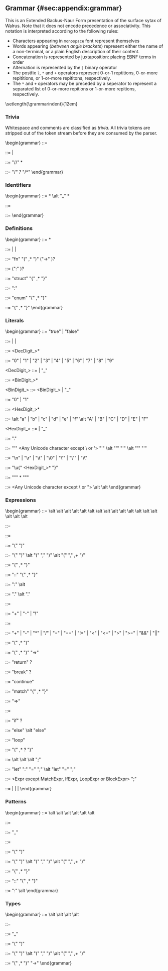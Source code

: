 ## Grammar {#sec:appendix:grammar}
This is an Extended Backus-Naur Form presentation of the surface sytax of
Walrus. Note that it does not encode precedence or associativity. This notation
is interpreted according to the following rules:

* Characters appearing in `monospace` font represent themselves
* Words appearing $\langle \textit{between angle brackets} \rangle$ represent
  either the name of a non-terminal, or a plain English description of their
  content.
* Concatenation is represented by juxtaposition: placing EBNF terms in order
* Alternation is represented by the `|` binary operator
* The postfix `?`, `*` and `+` operators represent 0-or-1 reptitions, 0-or-more
  repititions, or 1-or-more repititons, respectively.
* The `*` and `+` operators may be preceded by a seperator to represent a separated
  list of 0-or-more repitions or 1-or-more repitions, respectively.

\setlength{\grammarindent}{12em}

### Trivia
Whitespace and comments are classified as *trivia*. All trivia tokens are
stripped out of the token stream before they are consumed by the parser.

\begin{grammar}
<Whitespace> ::= <Any Unicode character with the property White_Space>

<Comment> ::= <LineComment> | <BlockComment>

<LineComment> ::= "//" <Any Unicode character except newline>*

<BlockComment> ::= "/*" <Any Unicode character> <BlockComment>? <Any Unicode character>* "/*"
\end{grammar}

### Identifiers
\begin{grammar}
<Ident> ::= <IdentStart> <IdentContinue>*
       \alt "_" <IdentContinue>*

<IdentStart> ::= <Any Unicode character with the property XID_Start>

<IdentContinue> ::= <Any Unicode character with the property XID_Continue>
\end{grammar}

### Definitions
\begin{grammar}
<Program> ::= <Decl>*

<Def> ::= <FnDef> | <StructDef> | <EnumDef>

<FnDef> ::= "fn" <Ident> "(" <Param>,* ")" ("->" <Type>)? <BlockExpr>

<Param> ::= <Pat> (":" <Type>)?

<StructDef> ::= "struct" <Ident> "{" <StructField>,* "}"

<StructField> ::= <Ident> ":" <Type>

<EnumDef> ::= "enum" <Ident> "{" <EnumVariant>,* "}"

<EnumVariant> ::= <Ident> "{" <StructField>,* "}"
\end{grammar}

### Literals
\begin{grammar}
<BoolLit> ::= "true" | "false"

<IntLit> ::= <DecLit> | <BinLit> | <HexLit>

<DecLit> ::= <DecDigit> <DecDigit_>*

<DecDigit> ::= "0" | "1" | "2" | "3" | "4" | "5" | "6" | "7" | "8" | "9"

<DecDigit_> ::= <DecDigit> | "_"

<BinLit> ::= <BinDigit> <BinDigit_>*

<BinDigit_> ::= <BinDigit_> | "_"

<BinDigit> ::= "0" | "1"

<HexLit> ::= <HexDigit> <HexDigit_>*

<HexDigit> ::= <DecDigit> 
\alt "a" | "b" | "c" | "d" | "e" | "f"
\alt "A" | "B" | "C" | "D" | "E" | "F"

<HexDigit_> ::= <HexDigit> | "_"

<FloatLit> ::= <DecLit> "." <DecLit>

<CharLit> ::= "'" <Any Unicode character except \\ or '> "'"
         \alt "'" <EscapeChar> "'"
         \alt "'" <UnicodeChar> "'"

<EscapeChar> ::= "\\n" | "\\r" | "\\t" | "\\0" | "\\'" | "\\\"" | "\\\\"

<UnicodeChar> ::= "\\u{" <HexDigit> <HexDigit_>* "}"

<StringLit> ::= "\"" <StringChar>* "\""

<StringChar> ::= <Any Unicode character except \\ or ">
            \alt <EscapeChar>
            \alt <UnicodeChar>
\end{grammar}

### Expressions
\begin{grammar}
<Expr> ::= <LitExpr>
      \alt <VarExpr>
      \alt <ParenExpr>
      \alt <TupleExpr>
      \alt <StructExpr>
      \alt <EnumExpr>
      \alt <FieldExpr>
      \alt <UnopExpr>
      \alt <BinopExpr>
      \alt <CallExpr>
      \alt <LambdaExpr>
      \alt <ReturnExpr>
      \alt <BreakExpr>
      \alt <ContinueExpr>
      \alt <MatchExpr>
      \alt <IfExpr>
      \alt <LoopExpr>
      \alt <BlockExpr>

<LitExpr> ::= <Lit>

<VarExpr> ::= <Ident>

<ParenExpr> ::= "(" <Expr> ")"

<TupleExpr> ::= "(" ")"
           \alt "(" <Expr> "," ")"
           \alt "(" <Expr> "," <Expr>,+ ")"

<StructExpr> ::= <Ident> "{" <InitExpr>,* "}"

<EnumExpr> ::= <Ident> "::" <Ident> "{" <InitExpr>,* "}"

<InitExpr> ::= <Ident> ":" <Expr>
          \alt <Ident>

<FieldExpr> ::= <Expr> "." <Ident>
           \alt <Expr> "." <DecLit>

<UnopExpr> ::= <Unop> <Expr>

<Unop> ::= "+" | "-" | "!"

<BinopExpr> ::= <Expr> <Binop> <Expr>

<Binop> ::= "+" | "-" | "*" | "/" | "=" | "==" | "!=" | "<" | "<=" | ">" | ">=" | "&&" | "||"

<CallExpr> ::= <Expr> "(" <Expr>,* ")"

<LambdaExpr> ::= "(" <Param>,* ")" "=>" <Expr>

<ReturnExpr> ::= "return" <Expr>?

<BreakExpr> ::= "break" <Expr>?

<ContinueExpr> ::= "continue"

<MatchExpr> ::= "match" <ExprNoStruct> "{" <MatchCase>,* "}"

<MatchCase> ::= <Pat> "=>" <Expr>

<ExprNoStruct> ::= <Expr except StructExpr or EnumExpr>

<IfExpr> ::= "if" <ExprNoStruct> <BlockExpr> <ElseExpr>?

<ElseExpr> ::= "else" <IfExpr>
          \alt "else" <BlockExpr>

<LoopExpr> ::= "loop" <BlockExpr>

<BlockExpr> ::= "{" <Stmt>,* <Expr>? "}"

<Stmt> ::= <LetStmt> 
      \alt <ExprStmt> 
      \alt <BlockLikeExprStmt> 
      \alt ";"

<LetStmt> ::= "let" <Pat> ":" <Type> "=" <Expr> ";"
         \alt "let" <Pat> "=" <Expr> ";"

<ExprStmt> ::= <Expr except MatchExpr, IfExpr, LoopExpr or BlockExpr> ";"

<BlockLikeExprStmt> ::= <MatchExpr> | <IfExpr> | <LoopExpr> | <BlockExpr>
\end{grammar}

### Patterns
\begin{grammar}
<Pat> ::= <LitPat>
     \alt <VarPat>
     \alt <IgnorePat>
     \alt <ParenPat>
     \alt <TuplePat>
     \alt <StructPat>
     \alt <EnumPat>

<LitPat> ::= <Lit>

<IgnorePat> ::= "_"

<VarPat> ::= <Ident>

<ParenPat> ::= "(" <Pat> ")"

<TuplePat> ::= "(" ")"
           \alt "(" <Pat> "," ")"
           \alt "(" <Pat> "," <Pat>,+ ")"

<StructPat> ::= <Ident> "{" <FieldPat>,* "}"

<EnumPat> ::= <Ident> "::" <Ident> "{" <FieldPat>,* "}"

<FieldPat> ::= <Ident> ":" <Pat>
          \alt <Ident>
\end{grammar}

### Types
\begin{grammar}
<Type> ::= <VarType>
      \alt <InferType>
      \alt <ParenType>
      \alt <TupleType>
      \alt <FnType>

<VarType> ::= <Ident>

<InferType> ::= "_"

<ParenType> ::= "(" <Type> ")"

<TupleType> ::= "(" ")"
           \alt "(" <Type> "," ")"
           \alt "(" <Type> "," <Type>,+ ")"

<FnType> ::= "(" <Type>,* ")" "->" <Type>
\end{grammar}
